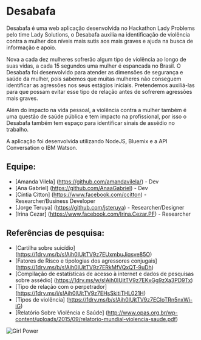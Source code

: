 # Desabafa

Desabafa é uma web aplicação desenvolvida no Hackathon Lady Problems pelo time Lady Solutions, o Desabafa auxilia na identificação de violência contra a mulher dos níveis mais sutis aos mais graves e ajuda na busca de informação e apoio.

Nova a cada dez mulheres sofrerão algum tipo de violência ao longo de suas vidas, a cada 15 segundos uma mulher é espancada no Brasil. O Desabafa foi desenvolvido para atender as dimensões de segurança e saúde da mulher, pois sabemos que muitas mulheres não conseguem identificar as agressões nos seus estágios iniciais. Pretendemos auxiliá-las para que possam evitar esse tipo de relação antes de sofrerem agressões mais graves.

Além do impacto na vida pessoal, a violência contra a mulher também é uma questão de saúde pública e 
tem impacto na profissional, por isso o Desabafa também tem espaço para identificar sinais de assédio no trabalho.

A aplicação foi desenvolvida utilizando NodeJS, Bluemix e a API Conversation o IBM Watson.

## Equipe:
- [Amanda Vilela] (https://github.com/amandavilela/) - Dev
- [Ana Gabriel] (https://github.com/AnaaGabriel) - Dev
- [Cíntia Citton] (https://www.facebook.com/ccitton) - Researcher/Business Developer
- [Jorge Teruya] (https://github.com/jsteruya) - Researcher/Designer
- [Irina Cezar] (https://www.facebook.com/Irina.Cezar.PF) - Researcher

## Referências de pesquisa:
- [Cartilha sobre suicídio] (https://1drv.ms/b/s!Aih0IUitTV9z7EUxmbuJiqsve85O)
- [Fatores de Risco e tipologias dos agressores conjugais] (https://1drv.ms/b/s!Aih0IUitTV9z7ERkMfVQxQT-9uDh)
- [Compilação de estatísticas de acesso à internet e dados de pesquisas sobre assédio] (https://1drv.ms/w/s!Aih0IUitTV9z7EKxGg9zXa3PD9Tx)
- [Tipo de relação com o perpetrador] (https://1drv.ms/i/s!Aih0IUitTV9z7EHsSkitiTHL021H)
- [Tipos de violência] (https://1drv.ms/b/s!Aih0IUitTV9z7ECIoTRn5nxWi-iG)
- [Relatório Sobre Violência e Saúde] (http://www.opas.org.br/wp-content/uploads/2015/09/relatorio-mundial-violencia-saude.pdf)

![Girl Power](https://media.giphy.com/media/3o85xvAaEm8nPHWMco/giphy.gif)


